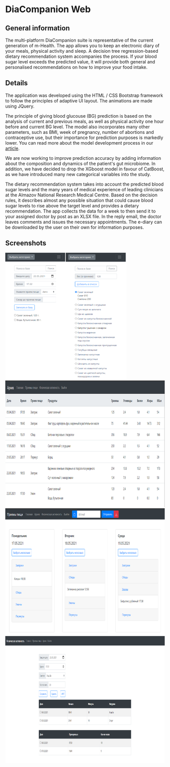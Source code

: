 # DiaCompanion Web

## General information

The multi-platform DiaCompanion suite is representative of the current generation of m-Health. The app allows you to keep an electronic diary of your meals, physical activity and sleep. A decision tree regression-based dietary recommendation system accompanies the process. If your blood sugar level exceeds the predicted value, it will provide both general and personalised recommendations on how to improve your food intake.

## Details
The application was developed using the HTML / CSS Bootstrap framework to follow the principles of adaptive UI layout. The animations are made using JQuery.

The principle of giving blood glucouse (BG) prediction is based on the analysis of current and previous meals, as well as physical activity one hour before and current BG level. The model also incorporates many other parameters, such as BMI, week of pregnancy, number of abortions and contraceptive use, but their importance for prediction purposes is markedly lower. You can read more about the model development process in our [article](https://ieeexplore.ieee.org/document/9281297/metrics#metrics). 

We are now working to improve prediction accuracy by adding information about the composition and dynamics of the patient's gut microbiome. In addition, we have decided to drop the XGboost model in favour of CatBoost, as we have introduced many new categorical variables into the study.

The dietary recommendation system takes into account the predicted blood sugar levels and the many years of medical experience of leading clinicians at the Almazov National Research Medical Centre. Based on the decision rules, it describes almost any possible situation that could cause blood sugar levels to rise above the target level and provides a dietary recommendation. The app collects the data for a week to then send it to your assigned doctor by post as an XLSX file. In the reply email, the doctor leaves comments and issues the necessary appointments. The e-diary can be downloaded by the user on their own for information purposes.

## Screenshots
<div style='justify-content: center; width: 100%>
<div>
<img src="https://github.com/artemisak/DiaComapnion_Web/blob/main/Screenshots/1.png" style='height: 25rem;'>
<img src="https://github.com/artemisak/DiaComapnion_Web/blob/main/Screenshots/2.png" style='height: 25rem;'>
</div>
<div>
<img src="https://github.com/artemisak/DiaComapnion_Web/blob/main/Screenshots/3.png" style='height: 25rem;'>
</div>
<div>
<img src="https://github.com/artemisak/DiaComapnion_Web/blob/main/Screenshots/4.png" style='height: 25rem;'>
</div>
<div>
<img src="https://github.com/artemisak/DiaComapnion_Web/blob/main/Screenshots/5.png" style='height: 25rem;'>
</div>
</div>

